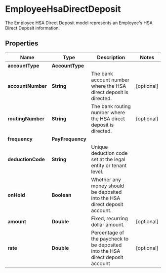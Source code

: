 

# EmployeeHsaDirectDeposit

The Employee HSA Direct Deposit model represents an Employee's HSA Direct Deposit information.

## Properties

| Name | Type | Description | Notes |
|------------ | ------------- | ------------- | -------------|
|**accountType** | **AccountType** |  |  |
|**accountNumber** | **String** | The bank account number where the HSA direct deposit is directed.              |  [optional] |
|**routingNumber** | **String** | The bank routing number where the HSA direct deposit is directed.               |  [optional] |
|**frequency** | **PayFrequency** |  |  |
|**deductionCode** | **String** | Unique deduction code set at the legal entity or tenant level.   |  |
|**onHold** | **Boolean** | Whether any money should be deposited into the HSA direct deposit account. |  |
|**amount** | **Double** | Fixed, recurring dollar amount.              |  [optional] |
|**rate** | **Double** | Percentage of the paycheck to be deposited into the HSA direct deposit account              |  [optional] |



